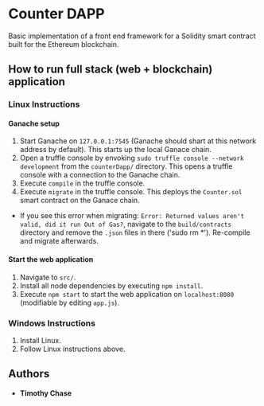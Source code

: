 # Counter DAPP

Basic implementation of a front end framework for a Solidity smart contract built for the Ethereum blockchain.

## How to run full stack (web + blockchain) application

### Linux Instructions

#### Ganache setup

1. Start Ganache on `127.0.0.1:7545` (Ganache should shart at this network address by default). This starts up the local Ganace chain.
2. Open a truffle console by envoking `sudo truffle console --network development` from the `counterDapp/` directory. This opens a truffle console with a connection to the Ganache chain.
3. Execute `compile` in the truffle console.
4. Execute `migrate` in the truffle console. This deploys the `Counter.sol` smart contract on the Ganace chain.
* If you see this error when migrating: `Error: Returned values aren't valid, did it run Out of Gas?`, navigate to the `build/contracts` directory and remove the `.json` files in there ('sudo rm *'). Re-compile and migrate afterwards.

#### Start the web application

1. Navigate to `src/`.
2. Install all node dependencies by executing `npm install`.
3. Execute `npm start` to start the web application on `localhost:8080` (modifiable by editing `app.js`).

### Windows Instructions
1. Install Linux.
2. Follow Linux instructions above.

## Authors

* **Timothy Chase**

